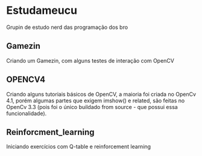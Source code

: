 # Estudameucu
Grupin de estudo nerd das programação dos bro

## Gamezin
Criando um Gamezin, com alguns testes de interação com OpenCV

## OPENCV4
Criando alguns tutoriais básicos de OpenCV, a maioria foi criada no OpenCv 4.1, porém algumas partes que exigem imshow() e related, são feitas no OpenCv 3.3 (pois foi o único buildado from source - que possui essa funcionalidade).

## Reinforcment_learning
Iniciando exercícios com Q-table e reinforcement learning